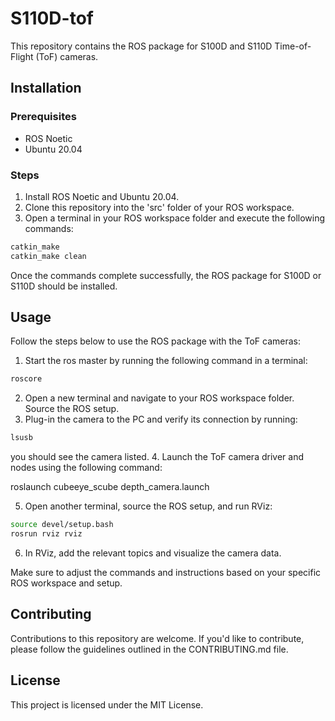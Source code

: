 # S110D-tof

This repository contains the ROS package for S100D and S110D Time-of-Flight (ToF) cameras.

## Installation

### Prerequisites

- ROS Noetic
- Ubuntu 20.04

### Steps

1. Install ROS Noetic and Ubuntu 20.04.
2. Clone this repository into the 'src' folder of your ROS workspace.
3. Open a terminal in your ROS workspace folder and execute the following commands:
```bash
catkin_make
catkin_make clean
```
Once the commands complete successfully, the ROS package for S100D or S110D should be installed.

## Usage

Follow the steps below to use the ROS package with the ToF cameras:

1. Start the ros master by running the following command in a terminal:
```bash
roscore
```
2. Open a new terminal and navigate to your ROS workspace folder. Source the ROS setup.
3. Plug-in the camera to the PC and verify its connection by running:
```bash
lsusb
```
you should see the camera listed.
4. Launch the ToF camera driver and nodes using the following command:

roslaunch cubeeye_scube depth_camera.launch

5. Open another terminal, source the ROS setup, and run RViz:
```bash
source devel/setup.bash
rosrun rviz rviz
```
6. In RViz, add the relevant topics and visualize the camera data.

Make sure to adjust the commands and instructions based on your specific ROS workspace and setup.

## Contributing

Contributions to this repository are welcome. If you'd like to contribute, please follow the guidelines outlined in the CONTRIBUTING.md file.

## License

This project is licensed under the MIT License.
